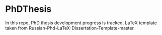 # PhDThesis
In this repo, PhD thesis development progress is tracked.
LaTeX template taken from Russian-Phd-LaTeX-Dissertation-Template-master.
